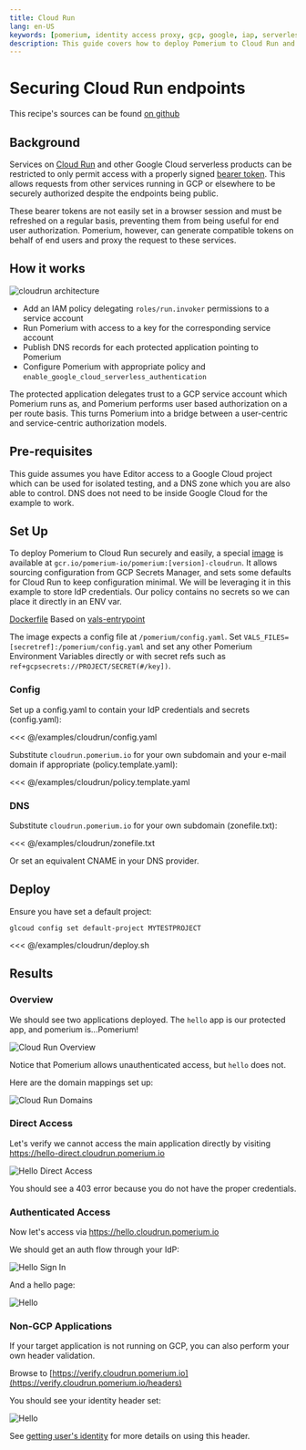 ```yaml
---
title: Cloud Run
lang: en-US
keywords: [pomerium, identity access proxy, gcp, google, iap, serverless, cloudrun]
description: This guide covers how to deploy Pomerium to Cloud Run and use it to protect other endpoints via Authorization Headers.
---
```


# Securing Cloud Run endpoints

This recipe's sources can be found [on github](https://github.com/pomerium/pomerium/tree/main/examples/cloudrun)

## Background

Services on [Cloud Run](https://cloud.google.com/run) and other Google Cloud serverless products can be restricted to only permit access with a properly signed [bearer token](https://cloud.google.com/run/docs/authenticating/service-to-service). This allows requests from other services running in GCP or elsewhere to be securely authorized despite the endpoints being public.

These bearer tokens are not easily set in a browser session and must be refreshed on a regular basis, preventing them from being useful for end user authorization. Pomerium, however, can generate compatible tokens on behalf of end users and proxy the request to these services.

## How it works

![cloudrun architecture](img/cloud-run/architecture.svg)

- Add an IAM policy delegating `roles/run.invoker` permissions to a service account
- Run Pomerium with access to a key for the corresponding service account
- Publish DNS records for each protected application pointing to Pomerium
- Configure Pomerium with appropriate policy and `enable_google_cloud_serverless_authentication`

The protected application delegates trust to a GCP service account which Pomerium runs as, and Pomerium performs user based authorization on a per route basis. This turns Pomerium into a bridge between a user-centric and service-centric authorization models.

## Pre-requisites

This guide assumes you have Editor access to a Google Cloud project which can be used for isolated testing, and a DNS zone which you are also able to control. DNS does not need to be inside Google Cloud for the example to work.

## Set Up

To deploy Pomerium to Cloud Run securely and easily, a special [image](https://console.cloud.google.com/gcr/images/pomerium-io/GLOBAL/pomerium) is available at `gcr.io/pomerium-io/pomerium:[version]-cloudrun`. It allows sourcing configuration from GCP Secrets Manager, and sets some defaults for Cloud Run to keep configuration minimal. We will be leveraging it in this example to store IdP credentials. Our policy contains no secrets so we can place it directly in an ENV var.

[Dockerfile](https://github.com/pomerium/pomerium/blob/main/.github/Dockerfile-cloudrun) Based on [vals-entrypoint](https://github.com/pomerium/vals-entrypoint)

The image expects a config file at `/pomerium/config.yaml`. Set `VALS_FILES=[secretref]:/pomerium/config.yaml` and set any other Pomerium Environment Variables directly or with secret refs such as `ref+gcpsecrets://PROJECT/SECRET(#/key])`.

### Config

Set up a config.yaml to contain your IdP credentials and secrets (config.yaml):

<<< @/examples/cloudrun/config.yaml

Substitute `cloudrun.pomerium.io` for your own subdomain and your e-mail domain if appropriate (policy.template.yaml):

<<< @/examples/cloudrun/policy.template.yaml

### DNS

Substitute `cloudrun.pomerium.io` for your own subdomain (zonefile.txt):

<<< @/examples/cloudrun/zonefile.txt

Or set an equivalent CNAME in your DNS provider.

## Deploy

Ensure you have set a default project:

```shell
glcoud config set default-project MYTESTPROJECT
```

<<< @/examples/cloudrun/deploy.sh

## Results

### Overview

We should see two applications deployed. The `hello` app is our protected app, and pomerium is...Pomerium!

![Cloud Run Overview](img/cloud-run/cloudrun-overview.png)

Notice that Pomerium allows unauthenticated access, but `hello` does not.

Here are the domain mappings set up:

![Cloud Run Domains](img/cloud-run/cloudrun-domains.png)

### Direct Access

Let's verify we cannot access the main application directly by visiting <https://hello-direct.cloudrun.pomerium.io>

![Hello Direct Access](img/cloud-run/hello-direct.png)

You should see a 403 error because you do not have the proper credentials.

### Authenticated Access

Now let's access via <https://hello.cloudrun.pomerium.io>

We should get an auth flow through your IdP:

![Hello Sign In](img/cloud-run/hello-signin.png)

And a hello page:

![Hello](img/cloud-run/hello-success.png)

### Non-GCP Applications

If your target application is not running on GCP, you can also perform your own header validation.

Browse to [https://verify.cloudrun.pomerium.io](https://verify.cloudrun.pomerium.io/headers)

You should see your identity header set:

![Hello](img/cloud-run/headers.png)

See [getting user's identity](/docs/topics/getting-users-identity) for more details on using this header.
